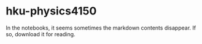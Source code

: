 # hku-physics4150
In the notebooks, it seems sometimes the markdown contents disappear. If so, download it for reading.
